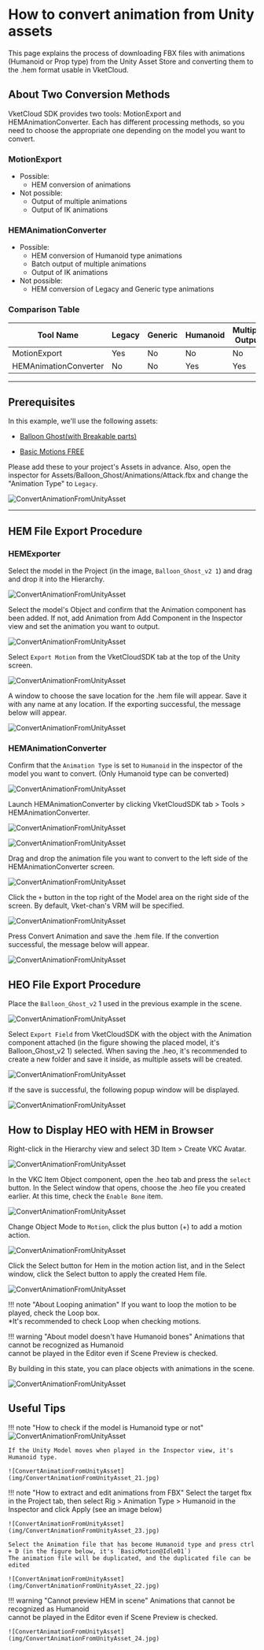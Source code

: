 # How to convert animation from Unity assets

This page explains the process of downloading FBX files with animations (Humanoid or Prop type) from the Unity Asset Store and converting them to the .hem format usable in VketCloud.

## About Two Conversion Methods

VketCloud SDK provides two tools: MotionExport and HEMAnimationConverter. Each has different processing methods, so you need to choose the appropriate one depending on the model you want to convert.

### MotionExport

- Possible:
    - HEM conversion of animations
- Not possible:
    - Output of multiple animations
    - Output of IK animations

### HEMAnimationConverter

- Possible:
    - HEM conversion of Humanoid type animations
    - Batch output of multiple animations
    - Output of IK animations
- Not possible:
    - HEM conversion of Legacy and Generic type animations

### Comparison Table

| Tool Name | Legacy | Generic| Humanoid | Multiple Output | IK Support | 
| -- | -- | -- | -- | -- | -- |
| MotionExport | Yes | No | No | No | No |
| HEMAnimationConverter | No | No | Yes | Yes | Yes |

---

## Prerequisites

In this example, we'll use the following assets:

- [Balloon Ghost(with Breakable parts)](https://assetstore.unity.com/packages/3d/animations/balloon-ghost-with-breakable-parts-209499)

- [Basic Motions FREE](https://assetstore.unity.com/packages/3d/animations/basic-motions-free-154271)

Please add these to your project's Assets in advance.
Also, open the inspector for Assets/Balloon_Ghost/Animations/Attack.fbx and change the "Animation Type" to `Legacy`.

![ConvertAnimationFromUnityAsset](img/ConvertAnimationFromUnityAsset_01.jpg)

---

## HEM File Export Procedure

### HEMExporter

Select the model in the Project (in the image, `Balloon_Ghost_v2 1`) and drag and drop it into the Hierarchy.

![ConvertAnimationFromUnityAsset](img/ConvertAnimationFromUnityAsset_02.jpg)

Select the model's Object and confirm that the Animation component has been added. If not, add Animation from Add Component in the Inspector view and set the animation you want to output.

![ConvertAnimationFromUnityAsset](img/ConvertAnimationFromUnityAsset_03.jpg)

Select `Export Motion` from the VketCloudSDK tab at the top of the Unity screen.

![ConvertAnimationFromUnityAsset](img/ConvertAnimationFromUnityAsset_04.jpg)

A window to choose the save location for the .hem file will appear. Save it with any name at any location.
If the exporting successful, the message below will appear.

![ConvertAnimationFromUnityAsset](img/ConvertAnimationFromUnityAsset_05.jpg)

### HEMAnimationConverter

Confirm that the `Animation Type` is set to `Humanoid` in the inspector of the model you want to convert. (Only Humanoid type can be converted)

![ConvertAnimationFromUnityAsset](img/ConvertAnimationFromUnityAsset_06.jpg)

Launch HEMAnimationConverter by clicking VketCloudSDK tab > Tools > HEMAnimationConverter.

![ConvertAnimationFromUnityAsset](img/ConvertAnimationFromUnityAsset_07.jpg)

![ConvertAnimationFromUnityAsset](img/ConvertAnimationFromUnityAsset_08.jpg)

Drag and drop the animation file you want to convert to the left side of the HEMAnimationConverter screen.

![ConvertAnimationFromUnityAsset](img/ConvertAnimationFromUnityAsset_09.jpg)

Click the `+` button in the top right of the Model area on the right side of the screen. By default, Vket-chan's VRM will be specified.

![ConvertAnimationFromUnityAsset](img/ConvertAnimationFromUnityAsset_10.jpg)

Press Convert Animation and save the .hem file.
If the convertion successful, the message below will appear.

![ConvertAnimationFromUnityAsset](img/ConvertAnimationFromUnityAsset_11.jpg)

## HEO File Export Procedure

Place the `Balloon_Ghost_v2` 1 used in the previous example in the scene.

![ConvertAnimationFromUnityAsset](img/ConvertAnimationFromUnityAsset_12.jpg)

Select `Export Field` from VketCloudSDK with the object with the Animation component attached (in the figure showing the placed model, it's Balloon_Ghost_v2 1) selected. When saving the .heo, it's recommended to create a new folder and save it inside, as multiple assets will be created.

![ConvertAnimationFromUnityAsset](img/ConvertAnimationFromUnityAsset_13.jpg)

If the save is successful, the following popup window will be displayed.

![ConvertAnimationFromUnityAsset](img/ConvertAnimationFromUnityAsset_14.jpg)

## How to Display HEO with HEM in Browser

Right-click in the Hierarchy view and select 3D Item > Create VKC Avatar.

![ConvertAnimationFromUnityAsset](img/ConvertAnimationFromUnityAsset_15.jpg)

In the VKC Item Object component, open the .heo tab and press the `select` button. In the Select window that opens, choose the .heo file you created earlier. At this time, check the `Enable Bone` item.

![ConvertAnimationFromUnityAsset](img/ConvertAnimationFromUnityAsset_16.jpg)

Change Object Mode to `Motion`, click the plus button (+) to add a motion action.

![ConvertAnimationFromUnityAsset](img/ConvertAnimationFromUnityAsset_17.jpg)

Click the Select button for Hem in the motion action list, and in the Select window, click the Select button to apply the created Hem file.

![ConvertAnimationFromUnityAsset](img/ConvertAnimationFromUnityAsset_18.jpg)

!!! note "About Looping animation"
    If you want to loop the motion to be played, check the Loop box.  <br>
    *It's recommended to check Loop when checking motions.

!!! warning "About model doesn't have Humanoid bones"
    Animations that cannot be recognized as Humanoid <br>
    cannot be played in the Editor even if Scene Preview is checked.

By building in this state, you can place objects with animations in the scene.

![ConvertAnimationFromUnityAsset](img/ConvertAnimationFromUnityAsset_19.gif)

## Useful Tips

!!! note "How to check if the model is Humanoid type or not"
    ![ConvertAnimationFromUnityAsset](img/ConvertAnimationFromUnityAsset_20.jpg)

    If the Unity Model moves when played in the Inspector view, it's Humanoid type.

    ![ConvertAnimationFromUnityAsset](img/ConvertAnimationFromUnityAsset_21.jpg)

!!! note "How to extract and edit animations from FBX"
    Select the target fbx in the Project tab, then select Rig > Animation Type > Humanoid in the Inspector and click Apply (see an image below)

    ![ConvertAnimationFromUnityAsset](img/ConvertAnimationFromUnityAsset_23.jpg)

    Select the Animation file that has become Humanoid type and press ctrl + D (in the figure below, it's `BasicMotion@Idle01`)  
    The animation file will be duplicated, and the duplicated file can be edited

    ![ConvertAnimationFromUnityAsset](img/ConvertAnimationFromUnityAsset_22.jpg)

!!! warning "Cannot preview HEM in scene"
    Animations that cannot be recognized as Humanoid <br>
    cannot be played in the Editor even if Scene Preview is checked.

    ![ConvertAnimationFromUnityAsset](img/ConvertAnimationFromUnityAsset_24.jpg)